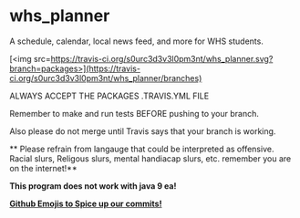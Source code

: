 # whs_planner
A schedule, calendar, local news feed, and more for WHS students.

[<img src=https://travis-ci.org/s0urc3d3v3l0pm3nt/whs_planner.svg?branch=packages>](https://travis-ci.org/s0urc3d3v3l0pm3nt/whs_planner/branches)

ALWAYS ACCEPT THE PACKAGES .TRAVIS.YML FILE

Remember to make and run tests BEFORE pushing to your branch.

Also please do not merge until Travis says that your branch is working.

** Please refrain from langauge that could be interpreted as offensive.  Racial slurs, Religous slurs, mental handiacap slurs, etc.  remember you are on the internet!**

**This program does not work with java 9 ea!**

[**Github Emojis to Spice up our commits!**](http://www.webpagefx.com/tools/emoji-cheat-sheet/)
